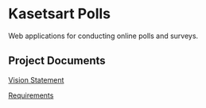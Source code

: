 # Kasetsart Polls

Web applications for conducting online polls and surveys.

## Project Documents

[Vision Statement](../../wiki/Vision%20Statement)

[Requirements](../../wiki/Requirements)

